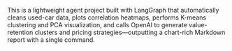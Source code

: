 This is a lightweight agent project built with LangGraph that automatically cleans used-car data, plots correlation heatmaps, performs K-means clustering and PCA visualization, and calls OpenAI to generate value-retention clusters and pricing strategies—outputting a chart-rich Markdown report with a single command.
